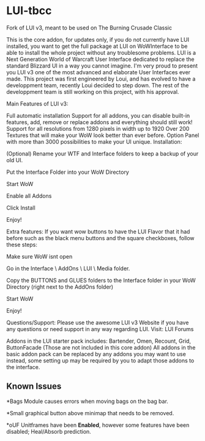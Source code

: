 # LUI-tbcc
Fork of LUI v3, meant to be used on The Burning Crusade Classic

This is the core addon, for updates only, if you do not currently have LUI installed, you want to get the full package at LUI on WoWInterface to be able to install the whole project without any troublesome problems.
LUI is a Next Generation World of Warcraft User Interface dedicated to replace the standard Blizzard UI in a way you cannot imagine. I'm very proud to present you LUI v3 one of the most advanced and elaborate User Interfaces ever made. This project was first engineered by Loui, and has evolved to have a developpment team, recently Loui decided to step down. The rest of the developpment team is still working on this project, with his approval.

Main Features of LUI v3:

Full automatic installation
Support for all addons, you can disable built-in features, add, remove or replace addons and everything should still work!
Support for all resolutions from 1280 pixels in width up to 1920
Over 200 Textures that will make your WoW look better than ever before.
Option Panel with more than 3000 possibilities to make your UI unique.
Installation:

(Optional) Rename your WTF and Interface folders to keep a backup of your old UI.

Put the Interface Folder into your WoW Directory

Start WoW

Enable all Addons

Click Install

Enjoy!

Extra features: If you want wow buttons to have the LUI Flavor that it had before such as the black menu buttons and the square checkboxes, follow these steps:

Make sure WoW isnt open

Go in the Interface \ AddOns \ LUI \ Media folder.

Copy the BUTTONS and GLUES folders to the Interface folder in your WoW Directory (right next to the AddOns folder)

Start WoW

Enjoy!

Questions/Support: Please use the awesome LUI v3 Website if you have any questions or need support in any way regarding LUI. Visit: LUI Forums

Addons in the LUI starter pack includes: Bartender, Omen, Recount, Grid, ButtonFacade (Those are not included in this core addon) All addons in the basic addon pack can be replaced by any addons you may want to use instead, some setting up may be required by you to adapt those addons to the interface.

## Known Issues ##

*Bags Module causes errors when moving bags on the bag bar.

*Small graphical button above minimap that needs to be removed.

*oUF Unitframes have been **Enabled**, however some features have been disabled; Heal/Absorb prediction.
